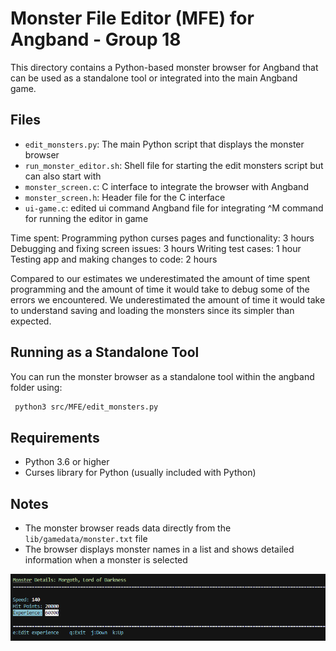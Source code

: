 # Monster File Editor (MFE) for Angband - Group 18

This directory contains a Python-based monster browser for Angband that can be used as a standalone tool or integrated into the main Angband game.

## Files

- `edit_monsters.py`: The main Python script that displays the monster browser
- `run_monster_editor.sh`: Shell file for starting the edit monsters script but can also start with 
- `monster_screen.c`: C interface to integrate the browser with Angband
- `monster_screen.h`: Header file for the C interface
- `ui-game.c`: edited ui command Angband file for integrating ^M command for running the editor in game

Time spent:
Programming python curses pages and functionality: 3 hours
Debugging and fixing screen issues: 3 hours
Writing test cases: 1 hour
Testing app and making changes to code: 2 hours

Compared to our estimates we underestimated the amount of time spent programming and the amount of time it would take to debug some of the errors we encountered. We underestimated the amount of time it would take to understand saving and loading the monsters since its simpler than expected.

## Running as a Standalone Tool

You can run the monster browser as a standalone tool within the angband folder using:

```bash
 python3 src/MFE/edit_monsters.py
```

## Requirements

- Python 3.6 or higher
- Curses library for Python (usually included with Python)

## Notes

- The monster browser reads data directly from the `lib/gamedata/monster.txt` file
- The browser displays monster names in a list and shows detailed information when a monster is selected 

![img](mfe_pic.png)